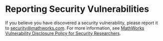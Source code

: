 # Reporting Security Vulnerabilities 

If you believe you have discovered a security vulnerability, please report it to 
[security@mathworks.com](mailto:security@mathworks.com). For more information, see [MathWorks Vulnerability Disclosure Policy for Security Researchers](https://www.mathworks.com/company/aboutus/policies_statements/vulnerability-disclosure-policy.html).  